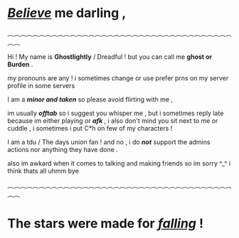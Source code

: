 # *[Believe](https://./)* me darling ,
︵︵︵︵︵︵︵︵︵︵︵︵︵︵︵︵︵︵︵︵︵︵︵︵︵︵︵︵︵︵︵︵︵︵︵︵︵︵

Hi ! My name is **Ghostlightly** / Dreadful ! but you can call me **ghost or Burden** .

my pronouns are any ! i sometimes change or use prefer prns on my server profile in some servers 

I am a ***minor and taken*** so please avoid flirting with me ,

im usually ***offtab*** so i suggest you whisper me , but i sometimes reply late because im either playing or ***afk*** , i also don't mind you sit next to me or cuddle , i sometimes i put C*h on few of my characters !

I am a tdu / The days union fan ! and no , i do ***not*** support the admins actions nor anything they have done .

also im awkard when it comes to talking and making friends so im sorry ^_^
i think thats all uhmm bye

︵︵︵︵︵︵︵︵︵︵︵︵︵︵︵︵︵︵︵︵︵︵︵︵︵︵︵︵︵︵︵︵︵︵︵︵︵︵
# The stars were made for *[falling](https://./)* !
